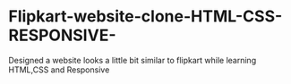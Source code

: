 # Flipkart-website-clone-HTML-CSS-RESPONSIVE-
Designed a website looks a little bit  similar to flipkart while learning HTML,CSS and Responsive 
